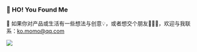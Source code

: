 ### 👻 HO! You Found Me

💬  如果你对产品或生活有一些想法与创意💡，或者想交个朋友🙋🏻‍♀️，欢迎与我联系：ko.momo@qq.com

![](https://github-readme-stats.vercel.app/api?username=wannaxiao&show_icons=true&icon_color=0366d6&text_color=24292e&bg_color=ffffff&hide_title=true&hide=issues)
